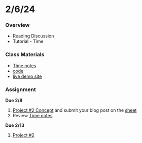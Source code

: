 # 2/6/24
### Overview  
* Reading Discussion
* Tutorial - Time
### Class Materials
* [Time notes](../../notes/time.md)
* [code](../../webserver/public/class5demo/)
* [live demo site](http://159.89.85.172/class5demo/)
### Assignment
**Due 2/8**
1. [Project #2 Concept](https://github.com/samheckle/networked-media-sp-24/blob/main/assignments/projects.md#project-2) and submit your blog post on the [sheet](https://docs.google.com/spreadsheets/d/1I4rMb-gg-LCbdFIfDhe7uzGNk5gqZN4I2E5XjWZsquM/edit#gid=0)
2. Review [Time notes](../../notes/time.md)

**Due 2/13**
1. [Project #2](https://github.com/samheckle/networked-media-sp-24/blob/main/assignments/projects.md#project-2)